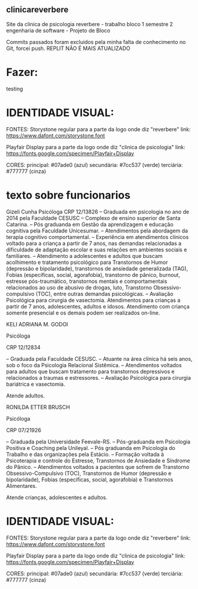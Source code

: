 ## clinicareverbere
Site da clinica de psicologia reverbere - trabalho bloco 1 semestre 2 engenharia de software - Projeto de Bloco

Commits passados foram excluidos pela minha falta de conhecimento no Git, forcei push.
REPLIT NÃO É MAIS ATUALIZADO


# Fazer:

testing

# IDENTIDADE VISUAL:

FONTES:
Storystone regular para a parte da logo onde diz "reverbere"
link: https://www.dafont.com/storystone.font

Playfair Display para a parte da logo onde diz "clinica de psicologia"
link: https://fonts.google.com/specimen/Playfair+Display

CORES:
principal: #07ade0 (azul)
secundária: #7cc537 (verde)
terciária: #777777 (cinza)


# texto sobre funcionarios
Gizeli Cunha
Psicóloga
CRP 12/13826
– Graduada em psicologia no ano de 2014 pela Faculdade CESUSC – Complexo de ensino superior de Santa Catarina.
– Pós graduanda em Gestão da aprendizagem e educação cognitiva pela Faculdade Unicesumar.
– Atendimentos pela abordagem da terapia cognitivo comportamental.
– Experiência em atendimentos clínicos voltado para a criança a partir de 7 anos, nas demandas relacionadas a dificuldade de adaptação escolar e suas relações em ambientes sociais e familiares.
 – Atendimento a adolescentes e adultos que buscam acolhimento e tratamento psicológico para Transtornos de Humor (depressão e bipolaridade), transtornos de ansiedade generalizada (TAG), Fobias (específicas, social, agorafobia), transtorno de pânico, burnout, estresse pós-traumático, transtornos mentais e comportamentais relacionados ao uso de abusivo de drogas, luto, Transtorno Obsessivo-compulsivo (TOC), entre outras demandas psicológicas.
– Avaliação Psicológica para cirurgia de vasectomia.
Atendimentos para crianças a partir de 7 anos, adolescentes, adultos e idosos.
Atendimento com criança somente presencial e os demais podem ser realizados on-line.

KELI ADRIANA M. GODOI

Psicóloga

CRP 12/12834

– Graduada pela Faculdade CESUSC.
– Atuante na área clínica há seis anos, sob o foco da Psicologia Relacional Sistêmica.
– Atendimentos voltados para adultos que buscam tratamento para transtornos depressivos e relacionados a traumas e estressores.
– Avaliação Psicológica para cirurgia bariátrica e vasectomia.

Atende adultos.

RONILDA ETTER BRUSCH

Psicóloga

CRP 07/21926

– Graduada pela Universidade Feevale-RS.
– Pós-graduanda em Psicologia Positiva e Coaching pela Unileyal.
– Pós graduanda em Psicologia do Trabalho e das organizações pela Estácio.
– Formação voltada à Psicoterapia e controle do Estresse, Transtornos de Ansiedade e Síndrome do Pânico.
– Atendimentos voltados a pacientes que sofrem de Transtorno Obsessivo-Compulsivo (TOC), Transtornos de Humor (depressão e bipolaridade), Fobias (específicas, social, agorafobia) e Transtornos Alimentares.

Atende crianças, adolescentes e adultos.


# IDENTIDADE VISUAL:

FONTES:
Storystone regular para a parte da logo onde diz "reverbere"
link: https://www.dafont.com/storystone.font

Playfair Display para a parte da logo onde diz "clinica de psicologia"
link: https://fonts.google.com/specimen/Playfair+Display

CORES:
principal: #07ade0 (azul)
secundária: #7cc537 (verde)
terciária: #777777 (cinza)

